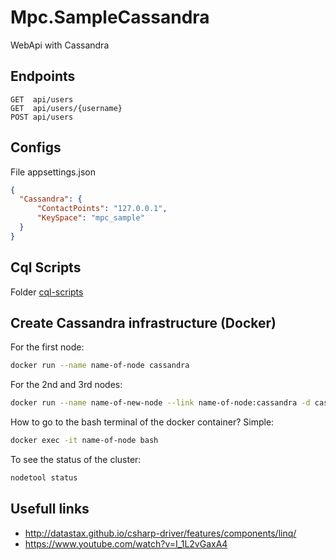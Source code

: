 # Mpc.SampleCassandra

WebApi with Cassandra

## Endpoints

```http
GET  api/users
GET  api/users/{username}
POST api/users
```

## Configs

File appsettings.json

```json
{
  "Cassandra": {
      "ContactPoints": "127.0.0.1",
      "KeySpace": "mpc_sample"
  }
}
```

## Cql Scripts

Folder [cql-scripts](cql-scripts)

## Create Cassandra infrastructure (Docker)

For the first node:

```bash
docker run --name name-of-node cassandra
```

For the 2nd and 3rd nodes:

```bash
docker run --name name-of-new-node --link name-of-node:cassandra -d cassandra
```

How to go to the bash terminal of the docker container? Simple:

```bash
docker exec -it name-of-node bash
```

To see the status of the cluster:

```bash
nodetool status
```

## Usefull links

- http://datastax.github.io/csharp-driver/features/components/linq/
- https://www.youtube.com/watch?v=I_1L2vGaxA4
